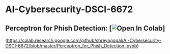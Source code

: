 # AI-Cybersecurity-DSCI-6672

## Perceptron for Phish Detection: [![Open In Colab](https://colab.research.google.com/assets/colab-badge.svg)]
(https://colab.research.google.com/github/shreyagopal/AI-Cybersecurity-DSCI-6672/blob/master/Perceptron_for_Phish_Detection.ipynb)
